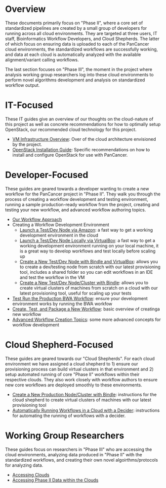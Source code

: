 # Overview

These documents primarily focus on "Phase II", where a core set of standardized pipelines are created by a small group of developers for running across all cloud environments.  They are targeted at three users, IT staff, Bioinformatics Workflow Developers, and Cloud Shepherds.  The latter of which focus on ensuring data is uploaded to each of the PanCancer cloud environments, the standardized workflows are successfully working, and data at each cloud is automatically analyzed with the available alignment/variant calling workflows.

The last section focuses on "Phase III", the moment in the project where analysis working group researchers log into these cloud environments to perform novel algorithms development and analysis on standardized workflow output.

# IT-Focused

These IT guides give an overview of our thoughts on the cloud-nature of this project as well as concrete recommendations for how to optimally setup OpenStack, our recommended cloud technology for this project.

* [VM Infrastructure Overview](https://wiki.oicr.on.ca/display/PANCANCER/PanCancer+VM+Deployment+Guide): Over of the cloud architecture envisioned by the project.
* [OpenStack Installation Guide](openstack_install.md): Specific recommendations on how to install and configure OpenStack for use with PanCancer.

# Developer-Focused

These guides are geared towards a developer wanting to create a new workflow for the PanCancer project in "Phase II".  They walk you through the process of creating a workflow development and testing environment, running a sample production-ready workflow from the project, creating and testing your new workflow, and advanced workflow authoring topics.

* [Our Workflow Approach](workflow_approach.md)
* Creating a Workflow Development Environment
    * [Launch a Test/Dev Node via Amazon](dev_node_ami.md): a fast way to get a working development environment in the cloud
    * [Launch a Test/Dev Node Locally via VirtualBox](dev_node_ova.md): a fast way to get a working development environment running on your local machine, it is a great way to develop workflows and test locally before scaling up
    * [Create a New Test/Dev Node with Bindle and VirtualBox](dev_node_ova_shared.md): allows you to create a dev/testing node from scratch with our latest provisioning tool, includes a shared folder so you can edit workflows in an IDE and test the workflow in the VM
    * [Create a New Test/Dev Node/Cluster with Bindle](dev_node_with_bindle.md): allows you to create virtual clusters of machines from scratch on a cloud with our latest provisioning tool, useful for scaling up your tests
* [Test Run the Production BWA Workflow](run_bwa.md): ensure your development environment works by running the BWA workfow
* [Create, Test, and Package a New Workflow](create_workflow.md): basic overview of creatinga  new workflow
* [Advanced Workflow Creation Topics](advanced_workflows.md): some more advanced concepts for workflow development

# Cloud Shepherd-Focused

These guides are geared towards our "Cloud Shepherds".  For each cloud environment we have assigned a cloud shepherd to 1) ensure our provisioning process can build virtual clusters in that environment and 2) setup automated running of core "Phase II" workflows within their respective clouds. They also work closely with workflow authors to ensure new core workflows are deployed smoothly to these environments.

* [Create a New Production Node/Cluster with Bindle](prod_cluster_with_bindle.md): instructions for the cloud shepherd to create virtual clusters of machines with our latest provisioning tool
* [Automatically Running Workflows in a Cloud with a Decider](run_bwa_with_decider.md): instructions for automating the running of workflows with a decider.

# Working Group Researchers

These guides focus on researchers in "Phase III" who are accessing the cloud environments, analyzing data produced in "Phase II" with the standardized workflows, and creating their own novel algoirthms/protocols for analyzing data.

* [Accessing Clouds](researchers_accessing_clouds.md)
* [Accessing Phase II Data within the Clouds](researching_accessing_data.md)
